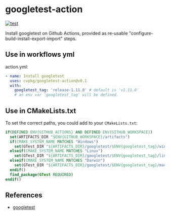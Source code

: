 # googletest-action

[![test](https://github.com/cvpkg/googletest-action/actions/workflows/test.yml/badge.svg)](https://github.com/cvpkg/googletest-action/actions/workflows/test.yml)

Install googletest on Github Actions, provided as re-usable "configure-build-install-export-import" steps.

## Use in workflows yml
action.yml:
```yml
- name: Install googletest
  uses: cvpkg/googletest-action@v0.1
  with:
    googletest_tag: 'release-1.11.0' # default is 'v1.11.0'
    # an env var 'googletest_tag' will be defined.
```

## Use in CMakeLists.txt
To set the correct paths, you could add to your `CMakeLists.txt`:
```cmake
if(DEFINED ENV{GITHUB_ACTIONS} AND DEFINED ENV{GITHUB_WORKSPACE})
  set(ARTIFACTS_DIR "$ENV{GITHUB_WORKSPACE}/artifacts")
  if(CMAKE_SYSTEM_NAME MATCHES "Windows")
    set(GTest_DIR "${ARTIFACTS_DIR}/googletest/$ENV{googletest_tag}/windows-x64/lib/cmake/GTest")
  elseif(CMAKE_SYSTEM_NAME MATCHES "Linux")
    set(GTest_DIR "${ARTIFACTS_DIR}/googletest/$ENV{googletest_tag}/linux-x64/lib/cmake/GTest")
  elseif(CMAKE_SYSTEM_NAME MATCHES "Darwin")
    set(GTest_DIR "${ARTIFACTS_DIR}/googletest/$ENV{googletest_tag}/mac-x64/lib/cmake/GTest")
  endif()
  find_package(GTest REQUIRED)
endif()
```

## References
- [googletest](https://github.com/google/googletest)